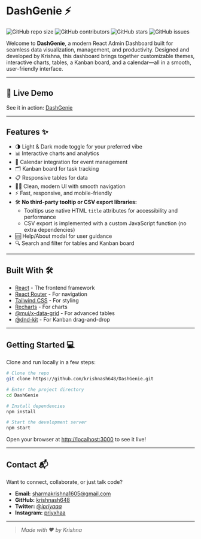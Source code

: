 # DashGenie ⚡️

![GitHub repo size](https://img.shields.io/github/repo-size/krishnash648/DashGenie)
![GitHub contributors](https://img.shields.io/github/contributors/krishnash648/DashGenie)
![GitHub stars](https://img.shields.io/github/stars/krishnash648/DashGenie?style=social)
![GitHub issues](https://img.shields.io/github/issues/krishnash648/DashGenie)

Welcome to **DashGenie**, a modern React Admin Dashboard built for seamless data visualization, management, and productivity. Designed and developed by Krishna, this dashboard brings together customizable themes, interactive charts, tables, a Kanban board, and a calendar—all in a smooth, user-friendly interface.

---

## 🚀 Live Demo

See it in action: [DashGenie](https://krishnash648.github.io/DashGenie)

---

## Features ✨

- 🌗 Light & Dark mode toggle for your preferred vibe
- 📊 Interactive charts and analytics
- 📅 Calendar integration for event management
- 🗂️ Kanban board for task tracking
- 📋 Responsive tables for data
- 🧑‍💻 Clean, modern UI with smooth navigation
- ⚡ Fast, responsive, and mobile-friendly
- 🛠️ **No third-party tooltip or CSV export libraries:**
  - Tooltips use native HTML `title` attributes for accessibility and performance
  - CSV export is implemented with a custom JavaScript function (no extra dependencies)
- 🆘 Help/About modal for user guidance
- 🔍 Search and filter for tables and Kanban board

---

## Built With 🛠️

- [React](https://reactjs.org/) - The frontend framework
- [React Router](https://reactrouter.com/) - For navigation
- [Tailwind CSS](https://tailwindcss.com/) - For styling
- [Recharts](https://recharts.org/) - For charts
- [@mui/x-data-grid](https://mui.com/x/react-data-grid/) - For advanced tables
- [@dnd-kit](https://dndkit.com/) - For Kanban drag-and-drop

---

## Getting Started 💻

Clone and run locally in a few steps:

```bash
# Clone the repo
git clone https://github.com/krishnash648/DashGenie.git

# Enter the project directory
cd DashGenie

# Install dependencies
npm install

# Start the development server
npm start
```

Open your browser at [http://localhost:3000](http://localhost:3000) to see it live!

---

## Contact 📬

Want to connect, collaborate, or just talk code?

- **Email:** [sharmakrishna1605@gmail.com](mailto:sharmakrishna1605@gmail.com)
- **GitHub:** [krishnash648](https://github.com/krishnash648)
- **Twitter:** [@_ipriyaaa_](https://x.com/_ipriyaaa_)
- **Instagram:** [priyxhaa](https://www.instagram.com/priyxhaa/)

---

> _Made with ❤️ by Krishna_

